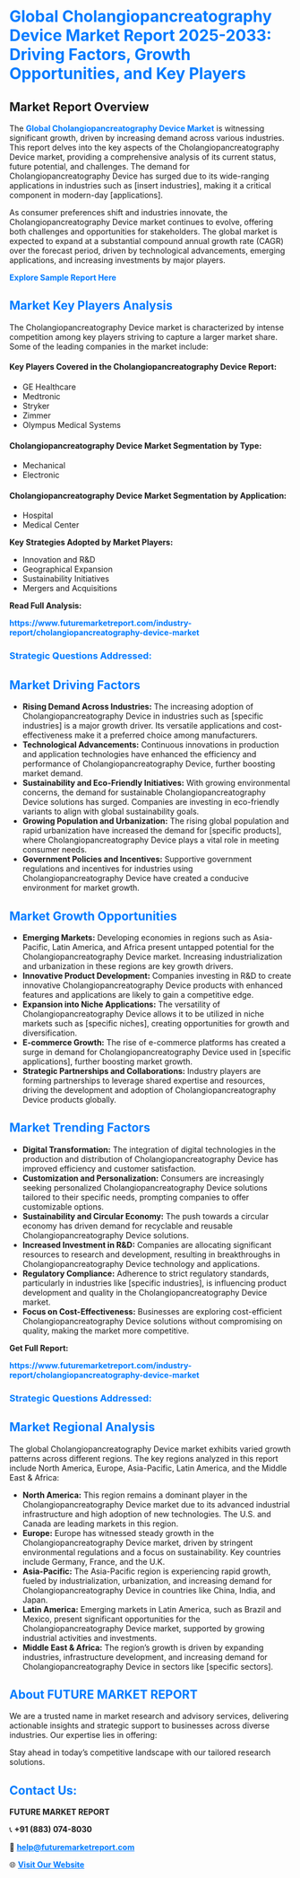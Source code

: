 <h1 style="color: #007BFF;">Global Cholangiopancreatography Device Market Report 2025-2033: Driving Factors, Growth Opportunities, and Key Players</h1>

<section id="overview">
<h2>Market Report Overview</h2>
<p>The <a href="https://www.futuremarketreport.com/industry-report/cholangiopancreatography-device-market" style="color: #007BFF; text-decoration: none;"><strong>Global Cholangiopancreatography Device Market</strong></a> is witnessing significant growth, driven by increasing demand across various industries. This report delves into the key aspects of the Cholangiopancreatography Device market, providing a comprehensive analysis of its current status, future potential, and challenges. The demand for Cholangiopancreatography Device has surged due to its wide-ranging applications in industries such as [insert industries], making it a critical component in modern-day [applications].</p>
<p>As consumer preferences shift and industries innovate, the Cholangiopancreatography Device market continues to evolve, offering both challenges and opportunities for stakeholders. The global market is expected to expand at a substantial compound annual growth rate (CAGR) over the forecast period, driven by technological advancements, emerging applications, and increasing investments by major players.</p>
</section>

<section id="overview">
<p><a href="https://www.futuremarketreport.com/request-sample/reportId=99189" style="color: #007BFF; text-decoration: none;"><strong>Explore Sample Report Here</strong></a></p>
</section>

<section id="key-players">
<h2 style="color: #007BFF;">Market Key Players Analysis</h2>
<p>The Cholangiopancreatography Device market is characterized by intense competition among key players striving to capture a larger market share. Some of the leading companies in the market include:</p>
<h4>Key Players Covered in the Cholangiopancreatography Device Report:</h4>
<ul><li>GE Healthcare</li><li>Medtronic</li><li>Stryker</li><li>Zimmer</li><li>Olympus Medical Systems</li></ul>
<h4>Cholangiopancreatography Device Market Segmentation by Type:</h4>
<ul><li>Mechanical</li><li>Electronic</li></ul>

<h4>Cholangiopancreatography Device Market Segmentation by Application:</h4>
<ul><li>Hospital</li><li>Medical Center</li></ul>
<p><strong>Key Strategies Adopted by Market Players:</strong></p>
<ul>
<li>Innovation and R&D</li>
<li>Geographical Expansion</li>
<li>Sustainability Initiatives</li>
<li>Mergers and Acquisitions</li>
</ul>
</section>

<section>
<p><strong>Read Full Analysis: </strong></p><a href="https://www.futuremarketreport.com/industry-report/cholangiopancreatography-device-market" style="color: #007BFF; text-decoration: none;"><strong>https://www.futuremarketreport.com/industry-report/cholangiopancreatography-device-market</strong></a>
<h3 style="color: #007BFF;">Strategic Questions Addressed:</h3>
</section>

<section id="driving-factors">
<h2 style="color: #007BFF;">Market Driving Factors</h2>
<ul>
<li><strong>Rising Demand Across Industries:</strong> The increasing adoption of Cholangiopancreatography Device in industries such as [specific industries] is a major growth driver. Its versatile applications and cost-effectiveness make it a preferred choice among manufacturers.</li>
<li><strong>Technological Advancements:</strong> Continuous innovations in production and application technologies have enhanced the efficiency and performance of Cholangiopancreatography Device, further boosting market demand.</li>
<li><strong>Sustainability and Eco-Friendly Initiatives:</strong> With growing environmental concerns, the demand for sustainable Cholangiopancreatography Device solutions has surged. Companies are investing in eco-friendly variants to align with global sustainability goals.</li>
<li><strong>Growing Population and Urbanization:</strong> The rising global population and rapid urbanization have increased the demand for [specific products], where Cholangiopancreatography Device plays a vital role in meeting consumer needs.</li>
<li><strong>Government Policies and Incentives:</strong> Supportive government regulations and incentives for industries using Cholangiopancreatography Device have created a conducive environment for market growth.</li>
</ul>
</section>

<section id="growth-opportunities">
<h2 style="color: #007BFF;">Market Growth Opportunities</h2>
<ul>
<li><strong>Emerging Markets:</strong> Developing economies in regions such as Asia-Pacific, Latin America, and Africa present untapped potential for the Cholangiopancreatography Device market. Increasing industrialization and urbanization in these regions are key growth drivers.</li>
<li><strong>Innovative Product Development:</strong> Companies investing in R&D to create innovative Cholangiopancreatography Device products with enhanced features and applications are likely to gain a competitive edge.</li>
<li><strong>Expansion into Niche Applications:</strong> The versatility of Cholangiopancreatography Device allows it to be utilized in niche markets such as [specific niches], creating opportunities for growth and diversification.</li>
<li><strong>E-commerce Growth:</strong> The rise of e-commerce platforms has created a surge in demand for Cholangiopancreatography Device used in [specific applications], further boosting market growth.</li>
<li><strong>Strategic Partnerships and Collaborations:</strong> Industry players are forming partnerships to leverage shared expertise and resources, driving the development and adoption of Cholangiopancreatography Device products globally.</li>
</ul>
</section>

<section id="trending-factors">
<h2 style="color: #007BFF;">Market Trending Factors</h2>
<ul>
<li><strong>Digital Transformation:</strong> The integration of digital technologies in the production and distribution of Cholangiopancreatography Device has improved efficiency and customer satisfaction.</li>
<li><strong>Customization and Personalization:</strong> Consumers are increasingly seeking personalized Cholangiopancreatography Device solutions tailored to their specific needs, prompting companies to offer customizable options.</li>
<li><strong>Sustainability and Circular Economy:</strong> The push towards a circular economy has driven demand for recyclable and reusable Cholangiopancreatography Device solutions.</li>
<li><strong>Increased Investment in R&D:</strong> Companies are allocating significant resources to research and development, resulting in breakthroughs in Cholangiopancreatography Device technology and applications.</li>
<li><strong>Regulatory Compliance:</strong> Adherence to strict regulatory standards, particularly in industries like [specific industries], is influencing product development and quality in the Cholangiopancreatography Device market.</li>
<li><strong>Focus on Cost-Effectiveness:</strong> Businesses are exploring cost-efficient Cholangiopancreatography Device solutions without compromising on quality, making the market more competitive.</li>
</ul>
</section>

<section>
<p><strong>Get Full Report: </strong></p><a href="https://www.futuremarketreport.com/industry-report/cholangiopancreatography-device-market" style="color: #007BFF; text-decoration: none;"><strong>https://www.futuremarketreport.com/industry-report/cholangiopancreatography-device-market</strong></a>
<h3 style="color: #007BFF;">Strategic Questions Addressed:</h3>
</section>


<section id="regional-analysis">
<h2 style="color: #007BFF;">Market Regional Analysis</h2>
<p>The global Cholangiopancreatography Device market exhibits varied growth patterns across different regions. The key regions analyzed in this report include North America, Europe, Asia-Pacific, Latin America, and the Middle East & Africa:</p>
<ul>
<li><strong>North America:</strong> This region remains a dominant player in the Cholangiopancreatography Device market due to its advanced industrial infrastructure and high adoption of new technologies. The U.S. and Canada are leading markets in this region.</li>
<li><strong>Europe:</strong> Europe has witnessed steady growth in the Cholangiopancreatography Device market, driven by stringent environmental regulations and a focus on sustainability. Key countries include Germany, France, and the U.K.</li>
<li><strong>Asia-Pacific:</strong> The Asia-Pacific region is experiencing rapid growth, fueled by industrialization, urbanization, and increasing demand for Cholangiopancreatography Device in countries like China, India, and Japan.</li>
<li><strong>Latin America:</strong> Emerging markets in Latin America, such as Brazil and Mexico, present significant opportunities for the Cholangiopancreatography Device market, supported by growing industrial activities and investments.</li>
<li><strong>Middle East & Africa:</strong> The region’s growth is driven by expanding industries, infrastructure development, and increasing demand for Cholangiopancreatography Device in sectors like [specific sectors].</li>
</ul>
</section>

<footer>
<h2 style="color: #007BFF;">About FUTURE MARKET REPORT</h2>
<p>We are a trusted name in market research and advisory services, delivering actionable insights and strategic support to businesses across diverse industries. Our expertise lies in offering:</p>

<p>Stay ahead in today’s competitive landscape with our tailored research solutions.</p>

<h2 style="color: #007BFF;">Contact Us:</h2>
<p><strong>FUTURE MARKET REPORT</strong></p>
<p>📞 <strong>+91 (883) 074-8030</strong></p>
<p>📧 <strong><a href="mailto:help@futuremarketreport.com" style="color: #007BFF;">help@futuremarketreport.com</a></strong></p>
<p>🌐 <strong><a href="https://www.futuremarketreport.com/" style="color: #007BFF;">Visit Our Website</a></strong></p>
</footer>